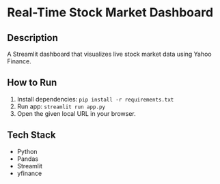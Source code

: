 # Real-Time Stock Market Dashboard

## Description
A Streamlit dashboard that visualizes live stock market data using Yahoo Finance.

## How to Run
1. Install dependencies: `pip install -r requirements.txt`
2. Run app: `streamlit run app.py`
3. Open the given local URL in your browser.

## Tech Stack
- Python
- Pandas
- Streamlit
- yfinance

